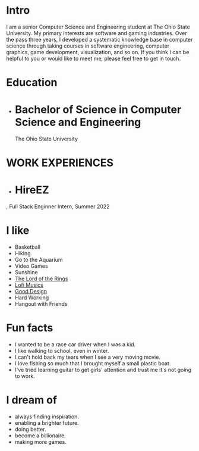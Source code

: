 
# Intro

I am a senior Computer Science and Engineering student at The Ohio State University. My primary interests are software and gaming industries. Over the pass three years, I developed a systematic knowledge base in computer science through taking courses in software engineering, computer graphics, game development, visualization, and so on. If you think I can be helpful to you or would like to meet me, please feel free to get in touch.

# Education
- # Bachelor of Science in Computer Science and Engineering
    The Ohio State University

# WORK EXPERIENCES
-  # HireEZ 
, Full Stack Enginner Intern, Summer 2022

# I like

- Basketball
- Hiking
- Go to the Aquarium
- Video Games
- Sunshine
- [The Lord of the Rings](https://lotr.fandom.com/wiki/The_Lord_of_the_Rings)
- [Lofi Musics](https://www.youtube.com/watch?v=jfKfPfyJRdk)
- [Good Design](/)
- Hard Working
- Hangout with Friends

# Fun facts

- I wanted to be a race car driver when I was a kid.
- I like walking to school, even in winter.
- I can't hold back my tears when I see a very moving movie.
- I love fishing so much that I brought myself a small plastic boat.
- I've tried learning guitar to get girls' attention and trust me it's not going to work.

# I dream of

- always finding inspiration.
- enabling a brighter future.
- doing better.
- become a billionaire.
- making more games.
